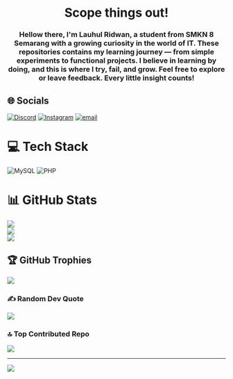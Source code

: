 <h1 align="center">Scope things out!</h1>
<h3 align="center">Hellow there, I'm <strong>Lauhul Ridwan</strong>, a student from <strong>SMKN 8 Semarang</strong> with a growing curiosity in the world of IT. These repositories contains my learning journey — from simple experiments to functional projects. I believe in learning by doing, and this is where I try, fail, and grow. Feel free to explore or leave feedback. Every little insight counts!</h3>

## 🌐 Socials
[![Discord](https://img.shields.io/badge/Discord-%237289DA.svg?logo=discord&logoColor=white)](https://discord.gg/https://discord.gg/VecafprgyZ) [![Instagram](https://img.shields.io/badge/Instagram-%23E4405F.svg?logo=Instagram&logoColor=white)](https://instagram.com/lawhood_pandjatpinang) [![email](https://img.shields.io/badge/Email-D14836?logo=gmail&logoColor=white)](mailto:nextraile@gmail.com) 

# 💻 Tech Stack
![MySQL](https://img.shields.io/badge/mysql-4479A1.svg?style=for-the-badge&logo=mysql&logoColor=white) ![PHP](https://img.shields.io/badge/php-%23777BB4.svg?style=for-the-badge&logo=php&logoColor=white)
# 📊 GitHub Stats
![](https://github-readme-stats.vercel.app/api?username=Nextraile&theme=tokyonight&hide_border=false&include_all_commits=true&count_private=true)<br/>
![](https://nirzak-streak-stats.vercel.app/?user=Nextraile&theme=tokyonight&hide_border=false)<br/>
![](https://github-readme-stats.vercel.app/api/top-langs/?username=Nextraile&theme=tokyonight&hide_border=false&include_all_commits=true&count_private=true&layout=compact)

## 🏆 GitHub Trophies
![](https://github-profile-trophy.vercel.app/?username=Nextraile&theme=tokyonight&no-frame=false&no-bg=false&margin-w=4)

### ✍️ Random Dev Quote
![](https://quotes-github-readme.vercel.app/api?type=horizontal&theme=tokyonight)

### 🔝 Top Contributed Repo
![](https://github-contributor-stats.vercel.app/api?username=Nextraile&limit=5&theme=tokyonight&combine_all_yearly_contributions=true)

---
[![](https://visitcount.itsvg.in/api?id=Nextraile&icon=6&color=0)](https://visitcount.itsvg.in)

